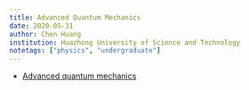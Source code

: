 ```yaml
---
title: Advanced Quantum Mechanics
date: 2020-05-31
author: Chen Huang
institution: Huazhong University of Science and Technology
notetags: ["physics", "undergraduate"]
---
```


- [Advanced quantum mechanics](advanced-quantum-mechanics/pdf/advanced-quantum-mechanics.pdf)
